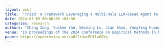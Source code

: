 ```yaml
---
layout: post
title:  "Triad: A Framework Leveraging a Multi-Role LLM-based Agent to Solve Knowledge Base Question Answering"
date: 2024-03-03 00:00:00 +08:00
categories: research
authors: "Chang Zong, Yuchen Yan, Weiming Lu, Jian Shao, Yongfeng Huang, <strong>Heng Chang</strong>, Yueting Zhuang"
venue: "In proceedings of The 2024 Conference on Empirical Methods in Natural Language Processing (<strong>EMNLP</strong>)"
paper: https://openreview.net/pdf?id=cFHfla6OYq
---
```

